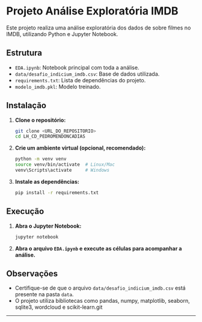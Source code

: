 # Projeto Análise Exploratória IMDB

Este projeto realiza uma análise exploratória dos dados de sobre filmes no IMDB, utilizando Python e Jupyter Notebook.

## Estrutura

- `EDA.ipynb`: Notebook principal com toda a análise.
- `data/desafio_indicium_imdb.csv`: Base de dados utilizada.
- `requirements.txt`: Lista de dependências do projeto.
- `modelo_imdb.pkl`: Modelo treinado.

## Instalação

1. **Clone o repositório:**
   ```sh
   git clone <URL_DO_REPOSITORIO>
   cd LH_CD_PEDROMENDONCADIAS
   ```

2. **Crie um ambiente virtual (opcional, recomendado):**
   ```sh
   python -m venv venv
   source venv/bin/activate  # Linux/Mac
   venv\Scripts\activate     # Windows
   ```

3. **Instale as dependências:**
   ```sh
   pip install -r requirements.txt
   ```

## Execução

1. **Abra o Jupyter Notebook:**
   ```sh
   jupyter notebook
   ```
2. **Abra o arquivo `EDA.ipynb` e execute as células para acompanhar a análise.**

## Observações

- Certifique-se de que o arquivo `data/desafio_indicium_imdb.csv` está presente na pasta `data`.
- O projeto utiliza bibliotecas como pandas, numpy, matplotlib, seaborn, sqlite3, wordcloud e scikit-learn.git 

---